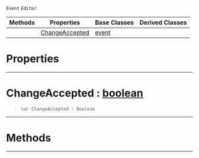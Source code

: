  `Event` `Editor`



|Methods|Properties|Base Classes|Derived Classes|
|---|---|---|---|
| |[ ChangeAccepted](https://github.com/zeroengineteam/ZeroDocs/blob/master/code_reference/class_reference/textupdatedevent.markdown#changeaccepted-zero-engi)|[event](https://github.com/zeroengineteam/ZeroDocs/blob/master/code_reference/class_reference/event.markdown)| |


 #  Properties


---  
 #  ChangeAccepted : [boolean](https://github.com/zeroengineteam/ZeroDocs/blob/master/code_reference/nada_base_types/boolean.markdown)

> 
> ``` lang=cpp, name=Nada
> var ChangeAccepted : Boolean


---  
 #  Methods


---  
 

 